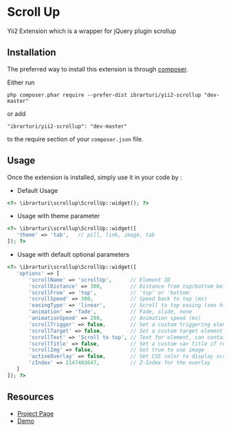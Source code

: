 Scroll Up
=========
Yii2 Extension which is a wrapper for jQuery plugin scrollup

Installation
------------

The preferred way to install this extension is through [composer](http://getcomposer.org/download/).

Either run

```
php composer.phar require --prefer-dist ibrarturi/yii2-scrollup "dev-master"
```

or add

```
"ibrarturi/yii2-scrollup": "dev-master"
```

to the require section of your `composer.json` file.


Usage
-----

Once the extension is installed, simply use it in your code by  :

 * Default Usage

```php
<?= \ibrarturi\scrollup\ScrollUp::widget(); ?>
```
 * Usage with theme parameter

 ```php
<?= \ibrarturi\scrollup\ScrollUp::widget([
	'theme' => 'tab',   // pill, link, image, tab
]); ?>
```

 * Usage with default optional parameters

 ```php
 <?= \ibrarturi\scrollup\ScrollUp::widget([
    'options' => [
        'scrollName' => 'scrollUp',      // Element ID
        'scrollDistance' => 300,         // Distance from top/bottom before showing element (px)
        'scrollFrom' => 'top',           // 'top' or 'bottom'
        'scrollSpeed' => 300,            // Speed back to top (ms)
        'easingType' => 'linear',        // Scroll to top easing (see http://easings.net/)
        'animation' => 'fade',           // Fade, slide, none
        'animationSpeed' => 200,         // Animation speed (ms)
        'scrollTrigger' => false,        // Set a custom triggering element. Can be an HTML string or jQuery object
        'scrollTarget' => false,         // Set a custom target element for scrolling to. Can be element or number
        'scrollText' => 'Scroll to top', // Text for element, can contain HTML
        'scrollTitle' => false,          // Set a custom <a> title if required.
        'scrollImg' => false,            // Set true to use image
        'activeOverlay' => false,        // Set CSS color to display scrollUp active point, e.g '#00FFFF'
        'zIndex' => 2147483647,          // Z-Index for the overlay
    ]
]); ?>
```

Resources
------

 * [Project Page](http://markgoodyear.com/2013/01/scrollup-jquery-plugin/)
 * [Demo](http://markgoodyear.com/labs/scrollup/)